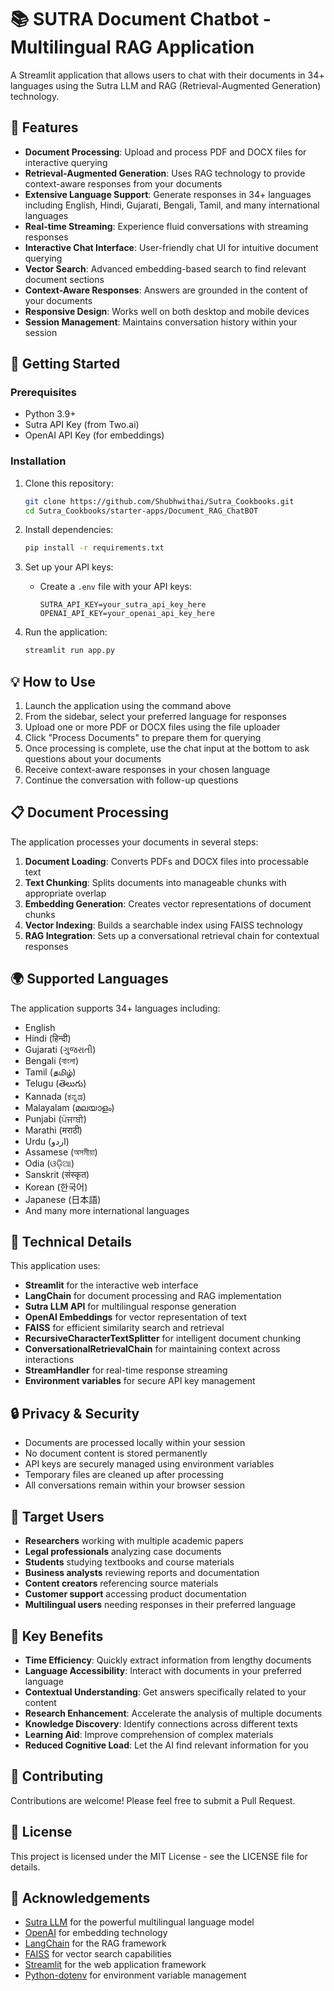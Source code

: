 # 📚 SUTRA Document Chatbot - Multilingual RAG Application

A Streamlit application that allows users to  chat with their documents in 34+ languages using the Sutra LLM and RAG (Retrieval-Augmented Generation) technology.

## 🌟 Features

- **Document Processing**: Upload and process PDF and DOCX files for interactive querying
- **Retrieval-Augmented Generation**: Uses RAG technology to provide context-aware responses from your documents
- **Extensive Language Support**: Generate responses in 34+ languages including English, Hindi, Gujarati, Bengali, Tamil, and many international languages
- **Real-time Streaming**: Experience fluid conversations with streaming responses
- **Interactive Chat Interface**: User-friendly chat UI for intuitive document querying
- **Vector Search**: Advanced embedding-based search to find relevant document sections
- **Context-Aware Responses**: Answers are grounded in the content of your documents
- **Responsive Design**: Works well on both desktop and mobile devices
- **Session Management**: Maintains conversation history within your session

## 🚀 Getting Started

### Prerequisites

- Python 3.9+
- Sutra API Key (from Two.ai)
- OpenAI API Key (for embeddings)

### Installation

1. Clone this repository:
   ```bash
   git clone https://github.com/Shubhwithai/Sutra_Cookbooks.git
   cd Sutra_Cookbooks/starter-apps/Document_RAG_ChatBOT
   ```

2. Install dependencies:
   ```bash
   pip install -r requirements.txt
   ```

3. Set up your API keys:
   - Create a `.env` file with your API keys:
     ```
     SUTRA_API_KEY=your_sutra_api_key_here
     OPENAI_API_KEY=your_openai_api_key_here
     ```

4. Run the application:
   ```bash
   streamlit run app.py
   ```

## 💡 How to Use

1. Launch the application using the command above
2. From the sidebar, select your preferred language for responses
3. Upload one or more PDF or DOCX files using the file uploader
4. Click "Process Documents" to prepare them for querying
5. Once processing is complete, use the chat input at the bottom to ask questions about your documents
6. Receive context-aware responses in your chosen language
7. Continue the conversation with follow-up questions

## 📋 Document Processing

The application processes your documents in several steps:

1. **Document Loading**: Converts PDFs and DOCX files into processable text
2. **Text Chunking**: Splits documents into manageable chunks with appropriate overlap
3. **Embedding Generation**: Creates vector representations of document chunks
4. **Vector Indexing**: Builds a searchable index using FAISS technology
5. **RAG Integration**: Sets up a conversational retrieval chain for contextual responses

## 🌍 Supported Languages

The application supports 34+ languages including:
- English
- Hindi (हिन्दी)
- Gujarati (ગુજરાતી)
- Bengali (বাংলা)
- Tamil (தமிழ்)
- Telugu (తెలుగు)
- Kannada (ಕನ್ನಡ)
- Malayalam (മലയാളം)
- Punjabi (ਪੰਜਾਬੀ)
- Marathi (मराठी)
- Urdu (اردو)
- Assamese (অসমীয়া)
- Odia (ଓଡ଼ିଆ)
- Sanskrit (संस्कृत)
- Korean (한국어)
- Japanese (日本語)
- And many more international languages

## 🎨 Technical Details

This application uses:
- **Streamlit** for the interactive web interface
- **LangChain** for document processing and RAG implementation
- **Sutra LLM API** for multilingual response generation
- **OpenAI Embeddings** for vector representation of text
- **FAISS** for efficient similarity search and retrieval
- **RecursiveCharacterTextSplitter** for intelligent document chunking
- **ConversationalRetrievalChain** for maintaining context across interactions
- **StreamHandler** for real-time response streaming
- **Environment variables** for secure API key management

## 🔒 Privacy & Security

- Documents are processed locally within your session
- No document content is stored permanently
- API keys are securely managed using environment variables
- Temporary files are cleaned up after processing
- All conversations remain within your browser session

## 🎯 Target Users

- **Researchers** working with multiple academic papers
- **Legal professionals** analyzing case documents
- **Students** studying textbooks and course materials
- **Business analysts** reviewing reports and documentation
- **Content creators** referencing source materials
- **Customer support** accessing product documentation
- **Multilingual users** needing responses in their preferred language

## 🌱 Key Benefits

- **Time Efficiency**: Quickly extract information from lengthy documents
- **Language Accessibility**: Interact with documents in your preferred language
- **Contextual Understanding**: Get answers specifically related to your content
- **Research Enhancement**: Accelerate the analysis of multiple documents
- **Knowledge Discovery**: Identify connections across different texts
- **Learning Aid**: Improve comprehension of complex materials
- **Reduced Cognitive Load**: Let the AI find relevant information for you

## 🤝 Contributing

Contributions are welcome! Please feel free to submit a Pull Request.

## 📄 License

This project is licensed under the MIT License - see the LICENSE file for details.

## 🙏 Acknowledgements

- [Sutra LLM](https://www.two.ai/sutra) for the powerful multilingual language model
- [OpenAI](https://openai.com/) for embedding technology
- [LangChain](https://www.langchain.com) for the RAG framework
- [FAISS](https://github.com/facebookresearch/faiss) for vector search capabilities
- [Streamlit](https://streamlit.io) for the web application framework
- [Python-dotenv](https://github.com/theskumar/python-dotenv) for environment variable management
